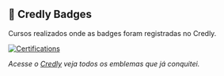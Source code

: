 ## 🏅 Credly Badges
Cursos realizados onde as badges foram registradas no Credly.

<!-- START CREDLY BADGES -->
<!-- END CREDLY BADGES -->

[![Certifications](https://github-readme-widgets.vercel.app/api?username=mayannaoliveira&theme=dark)](https://github.com/mechdeveloper/github-readme-widgets)

_Acesse o [Credly](https://www.credly.com/users/mayannaoliveira/badges) veja todos os emblemas que já conquitei._ 
